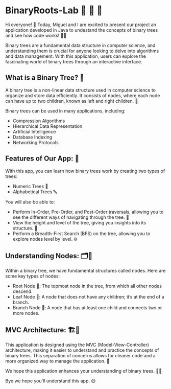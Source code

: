 # BinaryRoots-Lab 🌱 🌿 🌲

Hi everyone! 🌟 Today, Miguel and I are excited to present our project an application developed in Java  to undestand the concepts of binary trees and see how code works! 🌱✨

Binary trees are a fundamental data structure in computer science, and understanding them is crucial for anyone looking to delve into algorithms and data management. With this application, users can explore the fascinating world of binary trees through an interactive interface.

## What is a Binary Tree? 🤔

A binary tree is a non-linear data structure used in computer science to organize and store data efficiently. It consists of nodes, where each node can have up to two children, known as left and right children. 🌿

Binary trees can be used in many applications, including:

- Compression Algorithms
- Hierarchical Data Representation
- Artificial Intelligence
- Database Indexing
- Networking Protocols

## Features of Our App: 🌟

With this app, you can learn how binary trees work by creating two types of trees:

- Numeric Trees 🔢
- Alphabetical Trees 🔤
  
You will also be able to:

- Perform In-Order, Pre-Order, and Post-Order traversals, allowing you to see the different ways of navigating through the tree. 🔄
- View the height and level of the tree, giving you insights into its structure. 📏
- Perform a Breadth-First Search (BFS) on the tree, allowing you to explore nodes level by level. 🌐
  
## Understanding Nodes: 🗂️🌼

Within a binary tree, we have fundamental structures called nodes. Here are some key types of nodes:

- Root Node 🌳: The topmost node in the tree, from which all other nodes descend.
- Leaf Node 🍂: A node that does not have any children; it’s at the end of a branch.
- Branch Node 🌿: A node that has at least one child and connects two or more nodes.
  
## MVC Architecture: 🏗️🌳
This application is designed using the MVC (Model-View-Controller) architecture, making it easier to understand and practice the concepts of binary trees. This separation of concerns allows for cleaner code and a more organized way to manage the application. 🌼

We hope this application enhances your understanding of binary trees. 🌱🌞

Bye we hope you'll understand this app. 😊
